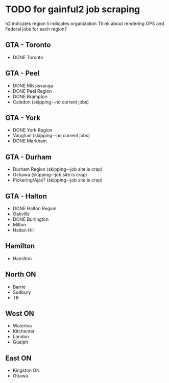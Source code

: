 # TODO for gainful2 job scraping
h2 indicates region
li indicates organization
Think about rendering OPS and Federal jobs for each region?

## GTA - Toronto
- DONE Toronto

## GTA - Peel
- DONE Mississauga
- DONE Peel Region
- DONE Brampton
- Caledon (skipping--no current jobs)

## GTA - York
- DONE York Region
- Vaughan (skipping--no current jobs)
- DONE Markham

## GTA - Durham
- Durham Region (skipping--job site is crap)
- Oshawa (skipping--job site is crap)
- Pickering/Ajax? (skipping--job site is crap)

## GTA - Halton
- DONE Halton Region
- Oakville
- DONE Burlington
- Milton
- Halton Hill

## Hamilton
- Hamilton

## North ON
- Barrie
- Sudbury
- TB

## West ON
- Waterloo
- Kitchenter
- London
- Guelph

## East ON
- Kingston ON
- Ottawa
